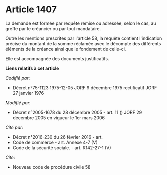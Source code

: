 # Article 1407

La demande est formée par requête remise ou adressée, selon le cas, au greffe par le créancier ou par tout mandataire.

Outre les mentions prescrites par l'article 58, la requête contient l'indication précise du montant de la somme réclamée avec
le décompte des différents éléments de la créance ainsi que le fondement de celle-ci.

Elle est accompagnée des documents justificatifs.

**Liens relatifs à cet article**

_Codifié par_:

  - Décret n°75-1123 1975-12-05 JORF 9 décembre 1975 rectificatif JORF 27 janvier 1976

_Modifié par_:

  - Décret n°2005-1678 du 28 décembre 2005 - art. 11 () JORF 29 décembre 2005 en vigueur le 1er mars 2006

_Cité par_:

  - Décret n°2016-230 du 26 février 2016 - art.
  - Code de commerce - art. Annexe 4-7 (V)
  - Code de la sécurité sociale. - art. R142-27-1 (V)

_Cite_:

  - Nouveau code de procédure civile 58
